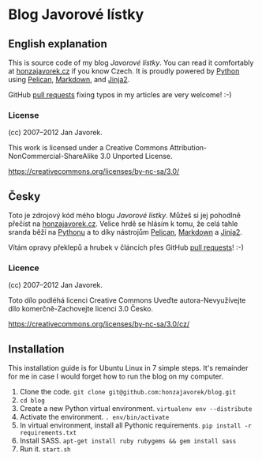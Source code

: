 # Blog Javorové lístky


## English explanation

This is source code of my blog _Javorové lístky_. You can read it
comfortably at [honzajavorek.cz][blog] if you know Czech. It is
proudly powered by [Python][python] using [Pelican][pelican], [Markdown][markdown],
and [Jinja2][jinja].

GitHub [pull requests][pull_requests] fixing typos in my articles are very welcome! :-)


### License

(cc) 2007–2012 Jan Javorek.

This work is licensed under a Creative Commons
Attribution-NonCommercial-ShareAlike 3.0 Unported License.

https://creativecommons.org/licenses/by-nc-sa/3.0/


## Česky

Toto je zdrojový kód mého blogu _Javorové lístky_. Můžeš si jej pohodlně
přečíst na [honzajavorek.cz][blog]. Velice hrdě se hlásím k tomu, že celá
tahle sranda běží na [Pythonu][python] a to díky nástrojům [Pelican][pelican],
[Markdown][markdown] a [Jinja2][jinja].

Vítám opravy překlepů a hrubek v článcích přes GitHub [pull requests][pull_requests]! :-)


### Licence

(cc) 2007–2012 Jan Javorek.

Toto dílo podléhá licenci Creative Commons
Uveďte autora-Nevyužívejte dílo komerčně-Zachovejte licenci 3.0 Česko.

https://creativecommons.org/licenses/by-nc-sa/3.0/cz/



[python]: http://www.python.org
[blog]: http://www.honzajavorek.cz
[pelican]: https://github.com/ametaireau/pelican
[markdown]: http://daringfireball.net/projects/markdown/
[jinja]: http://jinja.pocoo.org/
[pull_requests]: http://help.github.com/send-pull-requests/


## Installation

This installation guide is for Ubuntu Linux in 7 simple steps. It's remainder for me in case I would forget how to run the blog on my computer.

1. Clone the code. `git clone git@github.com:honzajavorek/blog.git`
2. `cd blog`
3. Create a new Python virtual environment. `virtualenv env --distribute`
4. Activate the environment. `. env/bin/activate`
5. In virtual environment, install all Pythonic requirements. `pip install -r requirements.txt`
6. Install SASS. `apt-get install ruby rubygems && gem install sass`
7. Run it. `start.sh`

